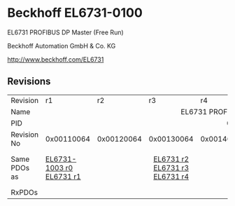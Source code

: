 # Beckhoff EL6731-0100

EL6731 PROFIBUS DP Master (Free Run)

Beckhoff Automation GmbH & Co. KG

http://www.beckhoff.com/EL6731

## Revisions
<table>
<tr>
<td>Revision</td>
<td>r1</td>
<td>r2</td>
<td>r3</td>
<td>r4</td>
<td>r5</td>
<td>r6</td>
<td>r7</td>
<td>r9</td>
</tr>
<tr>
<td>Name</td>
<td colspan=8 align="center">EL6731 PROFIBUS DP Master (Free Run)</td>
</tr>
<tr>
<td>PID</td>
<td colspan=8 align="center">0x1a4b3052</td>
</tr>
<tr>
<td>Revision No</td>
<td>0x00110064</td>
<td>0x00120064</td>
<td>0x00130064</td>
<td>0x00140064</td>
<td>0x00150064</td>
<td>0x00160064</td>
<td>0x00170064</td>
<td>0x00190064</td>
</tr>
<tr>
<td>Same PDOs as</td>
<td><a href="EL6731-1003.md">EL6731-1003 r0</a><br/><a href="EL6731.md">EL6731 r1</a></td>
<td colspan=3 align="center"><a href="EL6731.md">EL6731 r2</a><br/><a href="EL6731.md">EL6731 r3</a><br/><a href="EL6731.md">EL6731 r4</a></td>
<td colspan=4 align="center"><a href="EL6731.md">EL6731 r5</a><br/><a href="EL6731.md">EL6731 r6</a><br/><a href="EL6731.md">EL6731 r7</a><br/><a href="EL6731.md">EL6731 r9</a></td>
</tr>
<tr>
<td>RxPDOs</td>
<td colspan=8 align="left"></td>
</tr>
</table>
